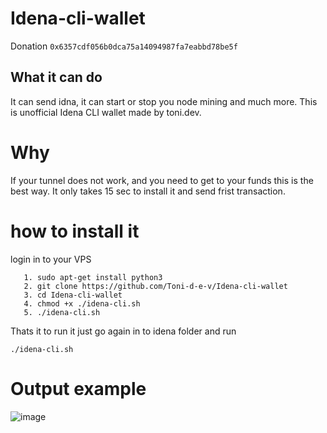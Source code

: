 # Idena-cli-wallet
Donation ```0x6357cdf056b0dca75a14094987fa7eabbd78be5f```
## What it can do
It can send idna, it can start or stop you node mining and much more.
This is unofficial Idena CLI wallet made by toni.dev.
# Why
If your tunnel does not work, and you need to get to your funds this is the best way.
It only takes 15 sec to install it and send frist transaction.
# how to install it
login in to your VPS
```
   1. sudo apt-get install python3
   2. git clone https://github.com/Toni-d-e-v/Idena-cli-wallet
   3. cd Idena-cli-wallet
   4. chmod +x ./idena-cli.sh
   5. ./idena-cli.sh
```
Thats it to run it just go again in to idena folder and run
```
./idena-cli.sh
```
# Output example
![image](https://user-images.githubusercontent.com/62844491/117337261-74f14700-ae9d-11eb-92b3-8e275fa5801a.png)
